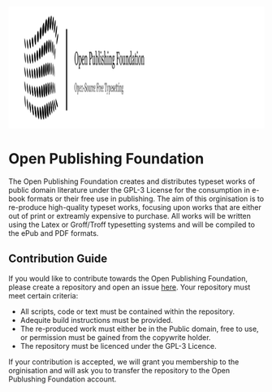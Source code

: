 <img height="240" width="1680" src="https://github.com/Open-Publishing-Foundation/Open-Publishing-Foundation/blob/main/Banner.png?raw=true" />

# Open Publishing Foundation

The Open Publishing Foundation creates and distributes typeset works of public domain literature under the GPL-3 License
for the consumption in e-book formats or their free use in publishing. The aim of this orginisation is to re-produce 
high-quality typeset works, focusing upon works that are either out of print or extreamly expensive to purchase. All
works will be written using the Latex or Groff/Troff typesetting systems and will be compiled to the ePub and PDF formats.

## Contribution Guide

If you would like to contribute towards the Open Publishing Foundation, please create a repository and open an issue 
[here](https://github.com/Open-Publishing-Foundation/Open-Publishing-Foundation/issues). Your repository must meet certain
criteria:

- All scripts, code or text must be contained within the repository.
- Adequite build instructions must be provided.
- The re-produced work must either be in the Public domain, free to use, or permission must be gained from the copywrite holder.
- The repository must be licenced under the GPL-3 Licence.

If your contribution is accepted, we will grant you membership to the orginisation and will ask you to transfer the
repository to the Open Publushing Foundation account.
